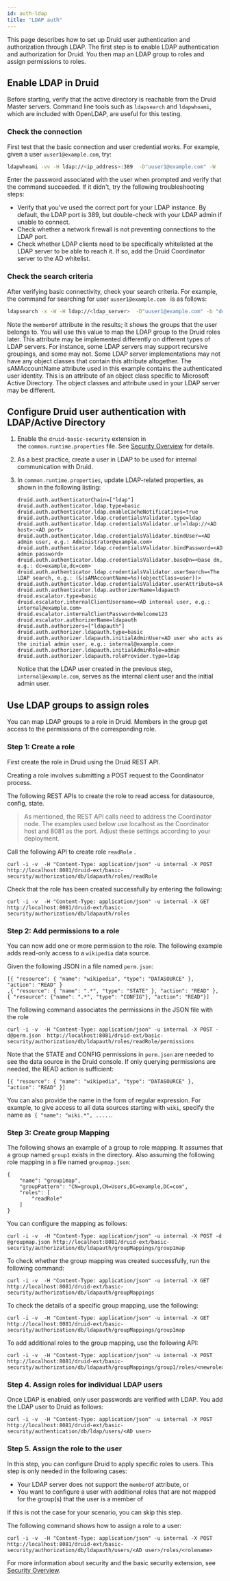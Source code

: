 ```yaml
---
id: auth-ldap
title: "LDAP auth"
---
```


<!--
  ~ Licensed to the Apache Software Foundation (ASF) under one
  ~ or more contributor license agreements.  See the NOTICE file
  ~ distributed with this work for additional information
  ~ regarding copyright ownership.  The ASF licenses this file
  ~ to you under the Apache License, Version 2.0 (the
  ~ "License"); you may not use this file except in compliance
  ~ with the License.  You may obtain a copy of the License at
  ~
  ~   http://www.apache.org/licenses/LICENSE-2.0
  ~
  ~ Unless required by applicable law or agreed to in writing,
  ~ software distributed under the License is distributed on an
  ~ "AS IS" BASIS, WITHOUT WARRANTIES OR CONDITIONS OF ANY
  ~ KIND, either express or implied.  See the License for the
  ~ specific language governing permissions and limitations
  ~ under the License.
  -->


This page describes how to set up Druid user authentication and authorization through LDAP. The first step is to enable LDAP authentication and authorization for Druid. You then map an LDAP group to roles and assign permissions to roles.

## Enable LDAP in Druid

Before starting, verify that the active directory is reachable from the Druid Master servers. Command line tools such as `ldapsearch` and `ldapwhoami`, which are included with OpenLDAP, are useful for this testing. 

### Check the connection

First test that the basic connection and user credential works. For example, given a user `uuser1@example.com`, try:

```bash
ldapwhoami -vv -H ldap://<ip_address>:389  -D"uuser1@example.com" -W
```

Enter the password associated with the user when prompted and verify that the command succeeded. If it didn't, try the following troubleshooting steps:  

* Verify that you've used the correct port for your LDAP instance. By default, the LDAP port is 389, but double-check with your LDAP admin if unable to connect. 
* Check whether a network firewall is not preventing connections to the LDAP port.
* Check whether LDAP clients need to be specifically whitelisted at the LDAP server to be able to reach it. If so, add the Druid Coordinator server to the AD whitelist. 


### Check the search criteria

After verifying basic connectivity, check your search criteria. For example, the command for searching for user `uuser1@example.com ` is as follows: 

```bash
ldapsearch -x -W -H ldap://<ldap_server>  -D"uuser1@example.com" -b "dc=example,dc=com" "(sAMAccountName=uuser1)"
```

Note the `memberOf` attribute in the results; it shows the groups that the user belongs to. You will use this value to map the LDAP group to the Druid roles later. This attribute may be implemented differently on different types of LDAP servers. For instance, some LDAP servers may support recursive groupings, and some may not. Some LDAP server implementations may not have any object classes that contain this attribute altogether. The sAMAccountName attribute used in this example contains the authenticated user identity. This is an attribute of an object class specific to Microsoft Active Directory. The object classes and attribute used in your LDAP server may be different.

## Configure Druid user authentication with LDAP/Active Directory 

1. Enable the `druid-basic-security` extension in the `common.runtime.properties` file. See [Security Overview](security-overview.md) for details.   
2. As a best practice, create a user in LDAP to be used for internal communication with Druid. 
3. In `common.runtime.properties`, update LDAP-related properties, as shown in the following listing: 
	```
	druid.auth.authenticatorChain=["ldap"]
	druid.auth.authenticator.ldap.type=basic
	druid.auth.authenticator.ldap.enableCacheNotifications=true
	druid.auth.authenticator.ldap.credentialsValidator.type=ldap
	druid.auth.authenticator.ldap.credentialsValidator.url=ldap://<AD host>:<AD port>
	druid.auth.authenticator.ldap.credentialsValidator.bindUser=<AD admin user, e.g.: Administrator@example.com>
	druid.auth.authenticator.ldap.credentialsValidator.bindPassword=<AD admin password>
	druid.auth.authenticator.ldap.credentialsValidator.baseDn=<base dn, e.g.: dc=example,dc=com>
	druid.auth.authenticator.ldap.credentialsValidator.userSearch=<The LDAP search, e.g.: (&(sAMAccountName=%s)(objectClass=user))>
	druid.auth.authenticator.ldap.credentialsValidator.userAttribute=sAMAccountName
	druid.auth.authenticator.ldap.authorizerName=ldapauth
	druid.escalator.type=basic
	druid.escalator.internalClientUsername=<AD internal user, e.g.: internal@example.com>
	druid.escalator.internalClientPassword=Welcome123
	druid.escalator.authorizerName=ldapauth
	druid.auth.authorizers=["ldapauth"]
	druid.auth.authorizer.ldapauth.type=basic
	druid.auth.authorizer.ldapauth.initialAdminUser=AD user who acts as the initial admin user, e.g.: internal@example.com>
	druid.auth.authorizer.ldapauth.initialAdminRole=admin
	druid.auth.authorizer.ldapauth.roleProvider.type=ldap
   ```

   Notice that the LDAP user created in the previous step, `internal@example.com`, serves as the internal client user and the initial admin user.

## Use LDAP groups to assign roles

You can map LDAP groups to a role in Druid. Members in the group get access to the permissions of the corresponding role. 


### Step 1: Create a role 

First create the role in Druid using the Druid REST API.

Creating a role involves submitting a POST request to the Coordinator process. 

The following REST APIs to create the role to read access for datasource, config, state.

> As mentioned, the REST API calls need to address the Coordinator node. The examples used below use localhost as the Coordinator host and 8081 as the port. Adjust these settings according to your deployment.

Call the following API to create role `readRole` . 

```
curl -i -v  -H "Content-Type: application/json" -u internal -X POST  http://localhost:8081/druid-ext/basic-security/authorization/db/ldapauth/roles/readRole 
```

Check that the role has been created successfully by entering the following:

```
curl -i -v  -H "Content-Type: application/json" -u internal -X GET  http://localhost:8081/druid-ext/basic-security/authorization/db/ldapauth/roles
```


### Step 2: Add permissions to a role 

You can now add one or more permission to the role. The following example adds read-only access to a `wikipedia` data source.  

Given the following JSON in a file named `perm.json`:

```
[{ "resource": { "name": "wikipedia", "type": "DATASOURCE" }, "action": "READ" }
,{ "resource": { "name": ".*", "type": "STATE" }, "action": "READ" },
{ "resource": {"name": ".*", "type": "CONFIG"}, "action": "READ"}]
```

The following command associates the permissions in the JSON file with the role 

```
curl -i -v  -H "Content-Type: application/json" -u internal -X POST -d@perm.json  http://localhost:8081/druid-ext/basic-security/authorization/db/ldapauth/roles/readRole/permissions
```

Note that the STATE and CONFIG permissions in `perm.json` are needed to see the data source in the Druid console. If only querying permissions are needed, the READ action is sufficient:

```
[{ "resource": { "name": "wikipedia", "type": "DATASOURCE" }, "action": "READ" }]
```

You can also provide the name in the form of regular expression. For example, to give access to all data sources starting with `wiki`, specify the name as  `{ "name": "wiki.*", .....`. 


### Step 3: Create group Mapping 

The following shows an example of a group to role mapping. It assumes that a group named `group1` exists in the directory. Also assuming the following role mapping in a file named `groupmap.json`:

```
{
    "name": "group1map",
    "groupPattern": "CN=group1,CN=Users,DC=example,DC=com",
    "roles": [
        "readRole"
    ]
}
```

You can configure the mapping as follows:

```
curl -i -v  -H "Content-Type: application/json" -u internal -X POST -d @groupmap.json http://localhost:8081/druid-ext/basic-security/authorization/db/ldapauth/groupMappings/group1map
```

To check whether the group mapping was created successfully, run the following command:

```
curl -i -v  -H "Content-Type: application/json" -u internal -X GET http://localhost:8081/druid-ext/basic-security/authorization/db/ldapauth/groupMappings
```

To check the details of a specific group mapping, use the following:

```
curl -i -v  -H "Content-Type: application/json" -u internal -X GET http://localhost:8081/druid-ext/basic-security/authorization/db/ldapauth/groupMappings/group1map
```

To add additional roles to the group mapping, use the following API:

```
curl -i -v  -H "Content-Type: application/json" -u internal -X POST http://localhost:8081/druid-ext/basic-security/authorization/db/ldapauth/groupMappings/group1/roles/<newrole> 
```

### Step 4. Assign roles for individual LDAP users

Once LDAP is enabled, only user passwords are verified with LDAP. You add the LDAP user to Druid as follows: 

```
curl -i -v  -H "Content-Type: application/json" -u internal -X POST http://localhost:8081/druid-ext/basic-security/authentication/db/ldap/users/<AD user> 
```

### Step 5. Assign the role to the user 

In this step, you can configure Druid to apply specific roles to users. This step is only needed in the following cases: 

- Your LDAP server does not support the `memberOf` attribute, or 
- You want to configure a user with additional roles that are not mapped for the group(s) that the user is a member of

If this is not the case for your scenario, you can skip this step. 

The following command shows how to assign a role to a user:

```
curl -i -v  -H "Content-Type: application/json" -u internal -X POST http://localhost:8081/druid-ext/basic-security/authorization/db/ldapauth/users/<AD user>/roles/<rolename> 
```

For more information about security and the basic security extension, see [Security Overview](security-overview.md). 
